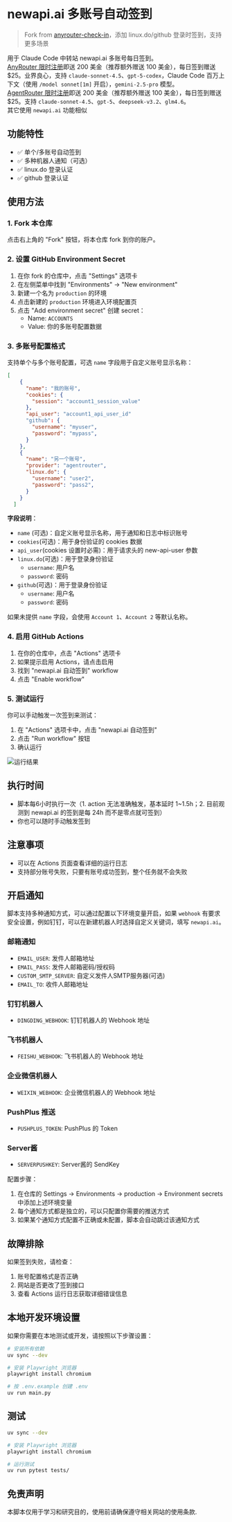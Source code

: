 # newapi.ai 多账号自动签到

> Fork from [anyrouter-check-in](https://github.com/millylee/anyrouter-check-in)，添加 linux.do/github 登录时签到，支持更多场景

用于 Claude Code 中转站 newapi.ai 多账号每日签到。  
[AnyRouter 限时注册](https://anyrouter.top/register?aff=wJrb)即送 200 美金（推荐额外赠送 100 美金），每日签到赠送 $25。业界良心，支持 `claude-sonnet-4.5`、`gpt-5-codex`，Claude Code 百万上下文（使用 `/model sonnet[1m]` 开启），`gemini-2.5-pro` 模型。  
[AgentRouter 限时注册](https://agentrouter.org/register?aff=wDU2)即送 200 美金（推荐额外赠送 100 美金），每日签到赠送 $25。支持 `claude-sonnet-4.5`、`gpt-5`、`deepseek-v3.2`、`glm4.6`。  
其它使用 `newapi.ai` 功能相似

## 功能特性

- ✅ 单个/多账号自动签到
- ✅ 多种机器人通知（可选）
- ✅ linux.do 登录认证
- ✅ github 登录认证

## 使用方法

### 1. Fork 本仓库

点击右上角的 "Fork" 按钮，将本仓库 fork 到你的账户。

### 2. 设置 GitHub Environment Secret

1. 在你 fork 的仓库中，点击 "Settings" 选项卡
2. 在左侧菜单中找到 "Environments" -> "New environment"
3. 新建一个名为 `production` 的环境
4. 点击新建的 `production` 环境进入环境配置页
5. 点击 "Add environment secret" 创建 secret：
   - Name: `ACCOUNTS`
   - Value: 你的多账号配置数据

### 3. 多账号配置格式

支持单个与多个账号配置，可选 `name` 字段用于自定义账号显示名称：

```json
[
    {
      "name": "我的账号",
      "cookies": {
        "session": "account1_session_value"
      },
      "api_user": "account1_api_user_id"
      "github": {
        "username": "myuser",
        "password": "mypass",
      }
    },
    {
      "name": "另一个账号",
      "provider": "agentrouter",
      "linux.do": {
        "username": "user2",
        "password": "pass2",       
      }
    }
  ]
```

**字段说明**：
- `name` (可选)：自定义账号显示名称，用于通知和日志中标识账号
- `cookies`(可选)：用于身份验证的 cookies 数据
- `api_user`(cookies 设置时必需)：用于请求头的 new-api-user 参数
- `linux.do`(可选)：用于登录身份验证
  * `username`: 用户名
  * `password`: 密码
- `github`(可选)：用于登录身份验证
  * `username`: 用户名
  * `password`: 密码

如果未提供 `name` 字段，会使用 `Account 1`、`Account 2` 等默认名称。

### 4. 启用 GitHub Actions

1. 在你的仓库中，点击 "Actions" 选项卡
2. 如果提示启用 Actions，请点击启用
3. 找到 "newapi.ai 自动签到" workflow
4. 点击 "Enable workflow"

### 5. 测试运行

你可以手动触发一次签到来测试：

1. 在 "Actions" 选项卡中，点击 "newapi.ai 自动签到"
2. 点击 "Run workflow" 按钮
3. 确认运行

![运行结果](./assets/check-in.png)

## 执行时间

- 脚本每6小时执行一次（1. action 无法准确触发，基本延时 1~1.5h；2. 目前观测到 newapi.ai 的签到是每 24h 而不是零点就可签到）
- 你也可以随时手动触发签到

## 注意事项

- 可以在 Actions 页面查看详细的运行日志
- 支持部分账号失败，只要有账号成功签到，整个任务就不会失败

## 开启通知

脚本支持多种通知方式，可以通过配置以下环境变量开启，如果 `webhook` 有要求安全设置，例如钉钉，可以在新建机器人时选择自定义关键词，填写 `newapi.ai`。

### 邮箱通知
- `EMAIL_USER`: 发件人邮箱地址
- `EMAIL_PASS`: 发件人邮箱密码/授权码
- `CUSTOM_SMTP_SERVER`: 自定义发件人SMTP服务器(可选)
- `EMAIL_TO`: 收件人邮箱地址
### 钉钉机器人
- `DINGDING_WEBHOOK`: 钉钉机器人的 Webhook 地址

### 飞书机器人
- `FEISHU_WEBHOOK`: 飞书机器人的 Webhook 地址

### 企业微信机器人
- `WEIXIN_WEBHOOK`: 企业微信机器人的 Webhook 地址

### PushPlus 推送
- `PUSHPLUS_TOKEN`: PushPlus 的 Token

### Server酱
- `SERVERPUSHKEY`: Server酱的 SendKey

配置步骤：
1. 在仓库的 Settings -> Environments -> production -> Environment secrets 中添加上述环境变量
2. 每个通知方式都是独立的，可以只配置你需要的推送方式
3. 如果某个通知方式配置不正确或未配置，脚本会自动跳过该通知方式

## 故障排除

如果签到失败，请检查：

1. 账号配置格式是否正确
2. 网站是否更改了签到接口
3. 查看 Actions 运行日志获取详细错误信息

## 本地开发环境设置

如果你需要在本地测试或开发，请按照以下步骤设置：

```bash
# 安装所有依赖
uv sync --dev

# 安装 Playwright 浏览器
playwright install chromium

# 按 .env.example 创建 .env
uv run main.py
```

## 测试

```bash
uv sync --dev

# 安装 Playwright 浏览器
playwright install chromium

# 运行测试
uv run pytest tests/
```

## 免责声明

本脚本仅用于学习和研究目的，使用前请确保遵守相关网站的使用条款.
